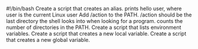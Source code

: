 #!/bin/bash
Create a script that creates an alias.
prints hello user, where user is the current Linux user
Add /action to the PATH. /action should be the last directory the shell looks into when looking for a program.
counts the number of directories in the PATH.
Create a script that lists environment variables.
Create a script that creates a new local variable.
Create a script that creates a new global variable.
